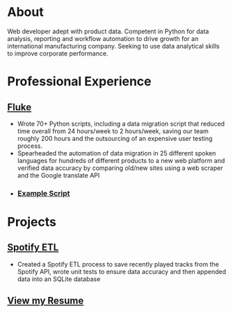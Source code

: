 # About
Web developer adept with product data. Competent in Python for data analysis, reporting and workflow automation to drive growth for an international manufacturing company. Seeking to use data analytical skills to improve corporate performance.

# Professional Experience
## [Fluke](https://www.fluke.com/en-us)
- Wrote 70+ Python scripts, including a data migration script that reduced time overall from 24 hours/week to 2 hours/week, saving our team roughly 200 hours and the outsourcing of an expensive user testing process.
- Spearheaded the automation of data migration in 25 different spoken languages for hundreds of different products to a new web platform and verified data accuracy by comparing old/new sites using a web scraper and the Google translate API
- ### [Example Script](https://github.com/trevransom/fluke-work-projects/blob/main/Product%20TOC%20Mismatch/discover_toc_mismatches.py)

# Projects
## [Spotify ETL](https://github.com/trevransom/spotify_etl)
- Created a Spotify ETL process to save recently played tracks from the Spotify API, wrote unit tests to ensure data accuracy and then appended data into an SQLite database

## [View my Resume](https://docs.google.com/document/d/1uyTU-kSI7lRD_YngvTj-szbMDv3pmOYMJXLQD_e88Mk/export?format=pdf)

<!---
## Welcome to GitHub Pages

You can use the [editor on GitHub](https://github.com/trevransom/resume/edit/main/README.md) to maintain and preview the content for your website in Markdown files.

Whenever you commit to this repository, GitHub Pages will run [Jekyll](https://jekyllrb.com/) to rebuild the pages in your site, from the content in your Markdown files.

### Markdown

Markdown is a lightweight and easy-to-use syntax for styling your writing. It includes conventions for

```markdown
Syntax highlighted code block

# Header 1
## Header 2
### Header 3

- Bulleted
- List

1. Numbered
2. List

**Bold** and _Italic_ and `Code` text

[Link](url) and ![Image](src)
```

For more details see [GitHub Flavored Markdown](https://guides.github.com/features/mastering-markdown/). 
--->
